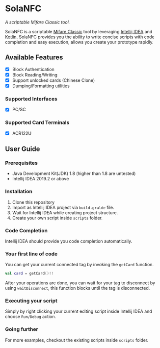 # SolaNFC

_A scriptable Mifare Classic tool._

SolaNFC is a scriptable
[Mifare Classic](https://en.wikipedia.org/wiki/MIFARE#MIFARE_Classic_family)
tool by leveraging
[Intellij IDEA](https://jetbrains.com/idea)
and
[Kotlin](https://kotlinlang.org/).
SolaNFC provides you the ability to write concise scripts with code completion and easy execution, allows you create your prototype rapidly.

## Available Features

- [x] Block Authentication
- [x] Block Reading/Writing
- [x] Support unlocked cards (Chinese Clone)
- [x] Dumping/Formatting utilities

### Supported Interfaces

- [x] PC/SC

### Supported Card Terminals

- [x] ACR122U

## User Guide

### Prerequisites

- Java Development Kit(JDK) 1.8 (higher than 1.8 are untested)
- Intellij IDEA 2019.2 or above

### Installation

1. Clone this repository
2. Import as Intellij IDEA project via `build.gralde` file.
3. Wait for Intellij IDEA while creating project structure.
4. Create your own script inside `scripts` folder.

### Code Completion

Intellij IDEA should provide you code completion automatically.

### Your first line of code

You can get your current connected tag by invoking the `getCard` function.

```kotlin
val card = getCard()!!
``` 

After your operations are done, you can wait for your tag to disconnect by using `waitDisconnect`, this function blocks until the tag is disconnected.

### Executing your script

Simply by right clicking your current editing script inside Intellij IDEA and choose `Run/Debug` action.

### Going further

For more examples, checkout the existing scripts inside `scripts` folder.
